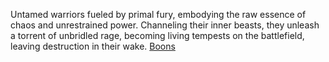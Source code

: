 Untamed warriors fueled by primal fury, embodying the raw essence of chaos and unrestrained power. Channeling their inner beasts, they unleash a torrent of unbridled rage, becoming living tempests on the battlefield, leaving destruction in their wake. [Boons](Player's%20Handbook/Classes/Barbarian/Boons.md)